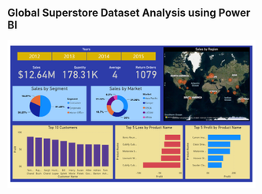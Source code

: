 ## Global Superstore Dataset Analysis using Power BI

![Alter Title](https://github.com/Nitant06/Data-Analysis-Projects/blob/58baefc164338d02fa2b23e3ace433438737682f/Power%20BI%20Dashboards/Dashboard_IMG.png?raw=true)
